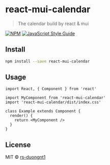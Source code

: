 # react-mui-calendar

> The calendar build by react &amp; mui

[![NPM](https://img.shields.io/npm/v/react-mui-calendar.svg)](https://www.npmjs.com/package/react-mui-calendar) [![JavaScript Style Guide](https://img.shields.io/badge/code_style-standard-brightgreen.svg)](https://standardjs.com)

## Install

```bash
npm install --save react-mui-calendar
```

## Usage

```tsx
import React, { Component } from 'react'

import MyComponent from 'react-mui-calendar'
import 'react-mui-calendar/dist/index.css'

class Example extends Component {
  render() {
    return <MyComponent />
  }
}
```

## License

MIT © [rs-duongnt1](https://github.com/rs-duongnt1)
